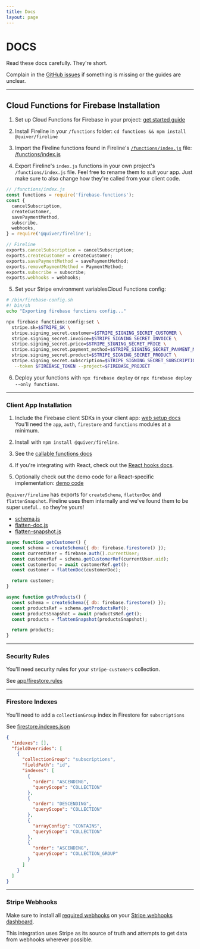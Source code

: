 ```yaml
---
title: Docs
layout: page
---
```


# DOCS

Read these docs carefully. They're short.

Complain in the [GitHub issues](https://github.com/deltaepsilon/fireline/issues) if something is missing or the guides are unclear.

---

## Cloud Functions for Firebase Installation

1. Set up Cloud Functions for Firebase in your project: [get started guide](https://firebase.google.com/docs/functions/get-started)

1. Install Fireline in your `/functions` folder: `cd functions && npm install @quiver/fireline`

1. Import the Fireline functions found in Fireline's [`/functions/index.js`](https://github.com/deltaepsilon/fireline/blob/master/app/functions/index.js) file: [/functions/index.js](https://github.com/deltaepsilon/fireline/blob/master/app/functions/index.js)

1. Export Fireline's `index.js` functions in your own project's `/functions/index.js` file. Feel free to rename them to suit your app. Just make sure to also change how they're called from your client code.

```javascript
// /functions/index.js
const functions = require('firebase-functions');
const {
  cancelSubscription,
  createCustomer,
  savePaymentMethod,
  subscribe,
  webhooks,
} = require('@quiver/fireline');

// Fireline
exports.cancelSubscription = cancelSubscription;
exports.createCustomer = createCustomer;
exports.savePaymentMethod = savePaymentMethod;
exports.removePaymentMethod = PaymentMethod;
exports.subscribe = subscribe;
exports.webhooks = webhooks;
```

5. Set your Stripe environment variablesCloud Functions config:

```bash
# /bin/firebase-config.sh
#! bin/sh
echo "Exporting firebase functions config..."

npx firebase functions:config:set \
  stripe.sk=$STRIPE_SK \
  stripe.signing_secret.customer=$STRIPE_SIGNING_SECRET_CUSTOMER \
  stripe.signing_secret.invoice=$STRIPE_SIGNING_SECRET_INVOICE \
  stripe.signing_secret.price=$STRIPE_SIGNING_SECRET_PRICE \
  stripe.signing_secret.payment_method=$STRIPE_SIGNING_SECRET_PAYMENT_METHOD \
  stripe.signing_secret.product=$STRIPE_SIGNING_SECRET_PRODUCT \
  stripe.signing_secret.subscription=$STRIPE_SIGNING_SECRET_SUBSCRIPTION \
   --token $FIREBASE_TOKEN --project=$FIREBASE_PROJECT
```

6. Deploy your functions with `npx firebase deploy` or `npx firebase deploy --only functions`.

---

### Client App Installation

1. Include the Firebase client SDKs in your client app: [web setup docs](https://firebase.google.com/docs/web/setup) You'll need the `app`, `auth`, `firestore` and `functions` modules at a minimum.

1. Install with `npm install @quiver/fireline`.

1. See the [callable functions docs](/pages/callable-functions)

1. If you're integrating with React, check out the [React hooks docs](/pages/react-hooks).

1. Optionally check out the demo code for a React-specific implementation: [demo code](https://github.com/deltaepsilon/fireline/blob/master/app/content/components/demo/demo.js)

`@quiver/fireline` has exports for `createSchema`, `flattenDoc` and `flattenSnapshot`. Fireline uses them internally and we've found them to be super useful... so they're yours!

- [schema.js](https://github.com/deltaepsilon/fireline/blob/master/app/functions/utilities/schema.js)
- [flatten-doc.js](https://github.com/deltaepsilon/fireline/blob/master/app/content/components/utilities/flatten-doc.js)
- [flatten-snapshot.js](https://github.com/deltaepsilon/fireline/blob/master/app/content/components/utilities/flatten-snapshot.js)

```javascript
async function getCustomer() {
  const schema = createSchema({ db: firebase.firestore() });
  const currentUser = firebase.auth().currentUser;
  const customerRef = schema.getCustomerRef(currentUser.uid);
  const customerDoc = await customerRef.get();
  const customer = flattenDoc(customerDoc);

  return customer;
}
```

```javascript
async function getProducts() {
  const schema = createSchema({ db: firebase.firestore() });
  const productsRef = schema.getProductsRef();
  const productsSnapshot = await productsRef.get();
  const products = flattenSnapshot(productsSnapshot);

  return products;
}
```

---

### Security Rules

You'll need security rules for your `stripe-customers` collection.

See [app/firestore.rules](https://github.com/deltaepsilon/fireline/blob/master/app/firestore.rules)

---

### Firestore Indexes

You'll need to add a `collectionGroup` index in Firestore for `subscriptions`

See [firestore.indexes.json](https://github.com/deltaepsilon/fireline/blob/master/app/firestore.indexes.json)

```json
{
  "indexes": [],
  "fieldOverrides": [
    {
      "collectionGroup": "subscriptions",
      "fieldPath": "id",
      "indexes": [
        {
          "order": "ASCENDING",
          "queryScope": "COLLECTION"
        },
        {
          "order": "DESCENDING",
          "queryScope": "COLLECTION"
        },
        {
          "arrayConfig": "CONTAINS",
          "queryScope": "COLLECTION"
        },
        {
          "order": "ASCENDING",
          "queryScope": "COLLECTION_GROUP"
        }
      ]
    }
  ]
}
```

---

### Stripe Webhooks

Make sure to install all [required webhooks]('/pages/webhooks') on your [Stripe webhooks dashboard](https://dashboard.stripe.com/test/webhooks).

This integration uses Stripe as its source of truth and attempts to get data from webhooks wherever possible.
